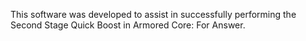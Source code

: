 This software was developed to assist in successfully performing the Second Stage Quick Boost in Armored Core: For Answer.
